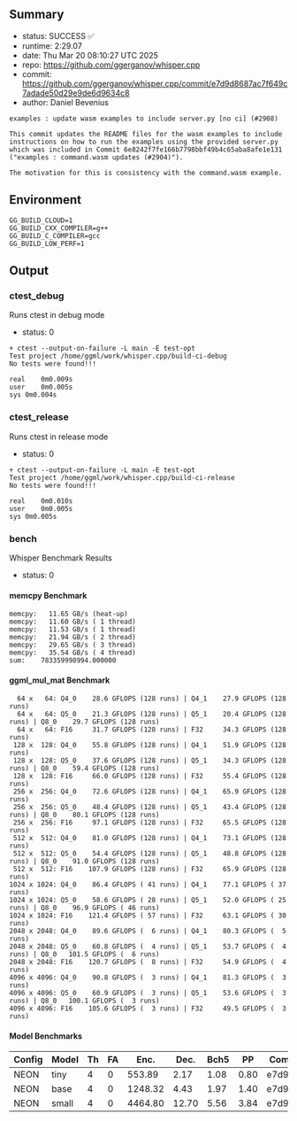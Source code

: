 ## Summary

- status:  SUCCESS ✅
- runtime: 2:29.07
- date:    Thu Mar 20 08:10:27 UTC 2025
- repo:    https://github.com/ggerganov/whisper.cpp
- commit:  https://github.com/ggerganov/whisper.cpp/commit/e7d9d8687ac7f649c7adade50d29e9de6d9634c8
- author:  Daniel Bevenius
```
examples : update wasm examples to include server.py [no ci] (#2908)

This commit updates the README files for the wasm examples to include
instructions on how to run the examples using the provided server.py
which was included in Commit 6e8242f7fe166b7798bbf49b4c65aba8afe1e131
("examples : command.wasm updates (#2904)").

The motivation for this is consistency with the command.wasm example.
```

## Environment

```
GG_BUILD_CLOUD=1
GG_BUILD_CXX_COMPILER=g++
GG_BUILD_C_COMPILER=gcc
GG_BUILD_LOW_PERF=1
```

## Output

### ctest_debug

Runs ctest in debug mode
- status: 0
```
+ ctest --output-on-failure -L main -E test-opt
Test project /home/ggml/work/whisper.cpp/build-ci-debug
No tests were found!!!

real	0m0.009s
user	0m0.005s
sys	0m0.004s
```
### ctest_release

Runs ctest in release mode
- status: 0
```
+ ctest --output-on-failure -L main -E test-opt
Test project /home/ggml/work/whisper.cpp/build-ci-release
No tests were found!!!

real	0m0.010s
user	0m0.005s
sys	0m0.005s
```
### bench

Whisper Benchmark Results
- status: 0
#### memcpy Benchmark

```
memcpy:   11.65 GB/s (heat-up)
memcpy:   11.60 GB/s ( 1 thread)
memcpy:   11.53 GB/s ( 1 thread)
memcpy:   21.94 GB/s ( 2 thread)
memcpy:   29.65 GB/s ( 3 thread)
memcpy:   35.54 GB/s ( 4 thread)
sum:    783359998994.000000
```

#### ggml_mul_mat Benchmark

```
  64 x   64: Q4_0    28.6 GFLOPS (128 runs) | Q4_1    27.9 GFLOPS (128 runs)
  64 x   64: Q5_0    21.3 GFLOPS (128 runs) | Q5_1    20.4 GFLOPS (128 runs) | Q8_0    29.7 GFLOPS (128 runs)
  64 x   64: F16     31.7 GFLOPS (128 runs) | F32     34.3 GFLOPS (128 runs)
 128 x  128: Q4_0    55.8 GFLOPS (128 runs) | Q4_1    51.9 GFLOPS (128 runs)
 128 x  128: Q5_0    37.6 GFLOPS (128 runs) | Q5_1    34.3 GFLOPS (128 runs) | Q8_0    59.4 GFLOPS (128 runs)
 128 x  128: F16     66.0 GFLOPS (128 runs) | F32     55.4 GFLOPS (128 runs)
 256 x  256: Q4_0    72.6 GFLOPS (128 runs) | Q4_1    65.9 GFLOPS (128 runs)
 256 x  256: Q5_0    48.4 GFLOPS (128 runs) | Q5_1    43.4 GFLOPS (128 runs) | Q8_0    80.1 GFLOPS (128 runs)
 256 x  256: F16     97.1 GFLOPS (128 runs) | F32     65.5 GFLOPS (128 runs)
 512 x  512: Q4_0    81.0 GFLOPS (128 runs) | Q4_1    73.1 GFLOPS (128 runs)
 512 x  512: Q5_0    54.4 GFLOPS (128 runs) | Q5_1    48.8 GFLOPS (128 runs) | Q8_0    91.0 GFLOPS (128 runs)
 512 x  512: F16    107.9 GFLOPS (128 runs) | F32     65.9 GFLOPS (128 runs)
1024 x 1024: Q4_0    86.4 GFLOPS ( 41 runs) | Q4_1    77.1 GFLOPS ( 37 runs)
1024 x 1024: Q5_0    58.6 GFLOPS ( 28 runs) | Q5_1    52.0 GFLOPS ( 25 runs) | Q8_0    96.9 GFLOPS ( 46 runs)
1024 x 1024: F16    121.4 GFLOPS ( 57 runs) | F32     63.1 GFLOPS ( 30 runs)
2048 x 2048: Q4_0    89.6 GFLOPS (  6 runs) | Q4_1    80.3 GFLOPS (  5 runs)
2048 x 2048: Q5_0    60.8 GFLOPS (  4 runs) | Q5_1    53.7 GFLOPS (  4 runs) | Q8_0   101.5 GFLOPS (  6 runs)
2048 x 2048: F16    120.7 GFLOPS (  8 runs) | F32     54.9 GFLOPS (  4 runs)
4096 x 4096: Q4_0    90.8 GFLOPS (  3 runs) | Q4_1    81.3 GFLOPS (  3 runs)
4096 x 4096: Q5_0    60.9 GFLOPS (  3 runs) | Q5_1    53.6 GFLOPS (  3 runs) | Q8_0   100.1 GFLOPS (  3 runs)
4096 x 4096: F16    105.6 GFLOPS (  3 runs) | F32     49.5 GFLOPS (  3 runs)
```

#### Model Benchmarks

|           Config |         Model |  Th |  FA |    Enc. |    Dec. |    Bch5 |      PP |  Commit |
|              --- |           --- | --- | --- |     --- |     --- |     --- |     --- |     --- |
|             NEON |          tiny |   4 |   0 |  553.89 |    2.17 |    1.08 |    0.80 | e7d9d86 |
|             NEON |          base |   4 |   0 | 1248.32 |    4.43 |    1.97 |    1.40 | e7d9d86 |
|             NEON |         small |   4 |   0 | 4464.80 |   12.70 |    5.56 |    3.84 | e7d9d86 |

